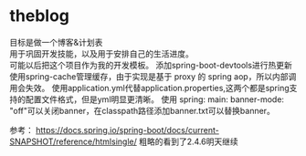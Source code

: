 # theblog
目标是做一个博客&计划表  
用于巩固开发技能，以及用于安排自己的生活进度。  
可能以后把这个项目作为我的开发模板。
添加spring-boot-devtools进行热更新  
使用spring-cache管理缓存，由于实现是基于 proxy 的 spring aop，所以内部调用会失效。
使用application.yml代替application.properties,这两个都是spring支持的配置文件格式，但是yml明显更清晰。
使用 spring: main: banner-mode: "off"可以关闭banner，在classpath路径添加banner.txt可以替换banner。


参考：
https://docs.spring.io/spring-boot/docs/current-SNAPSHOT/reference/htmlsingle/
粗略的看到了2.4.6明天继续

